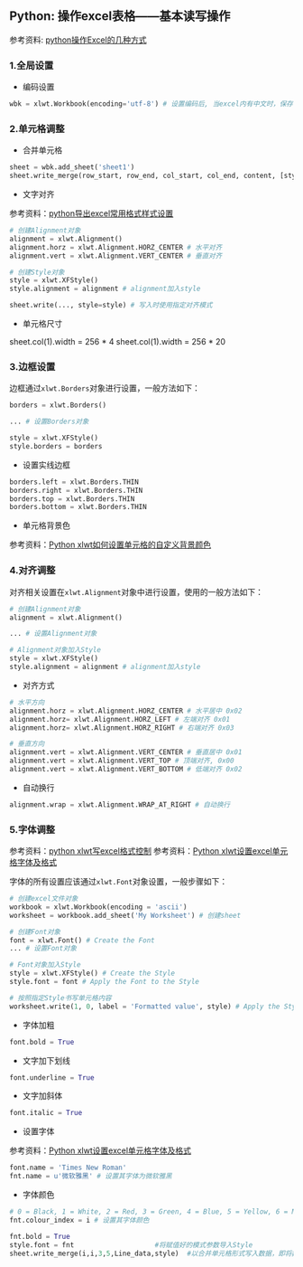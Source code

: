 ## Python: 操作excel表格——基本读写操作

参考资料: [python操作Excel的几种方式](https://www.cnblogs.com/lingwang3/p/6416023.html)


### 1.全局设置

* 编码设置

```python
wbk = xlwt.Workbook(encoding='utf-8') # 设置编码后, 当excel内有中文时，保存不会报错
```

### 2.单元格调整

* 合并单元格

```python
sheet = wbk.add_sheet('sheet1')
sheet.write_merge(row_start, row_end, col_start, col_end, content, [style]) # 向圈出的区域内写入内容，实际效果等同于合并圈出区域的单元格
```

* 文字对齐

参考资料：[python导出excel常用格式样式设置](https://blog.csdn.net/qq_32502511/article/details/53463743)

```python
# 创建Alignment对象
alignment = xlwt.Alignment()
alignment.horz = xlwt.Alignment.HORZ_CENTER # 水平对齐
alignment.vert = xlwt.Alignment.VERT_CENTER # 垂直对齐

# 创建Style对象
style = xlwt.XFStyle()
style.alignment = alignment # alignment加入style

sheet.write(..., style=style) # 写入时使用指定对齐模式
```

* 单元格尺寸

sheet.col(1).width = 256 * 4
sheet.col(1).width = 256 * 20



### 3.边框设置

边框通过`xlwt.Borders`对象进行设置，一般方法如下：

```python
borders = xlwt.Borders()

... # 设置Borders对象

style = xlwt.XFStyle()
style.borders = borders 

```

* 设置实线边框

```python
borders.left = xlwt.Borders.THIN
borders.right = xlwt.Borders.THIN
borders.top = xlwt.Borders.THIN
borders.bottom = xlwt.Borders.THIN
```

* 单元格背景色

参考资料：[Python xlwt如何设置单元格的自定义背景颜色](https://cloud.tencent.com/developer/ask/34882)

### 4.对齐调整

对齐相关设置在`xlwt.Alignment`对象中进行设置，使用的一般方法如下：

```python
# 创建Alignment对象
alignment = xlwt.Alignment()

... # 设置Alignment对象

# Alignment对象加入Style
style = xlwt.XFStyle()
style.alignment = alignment # alignment加入style
```

* 对齐方式

```python
# 水平方向
alignment.horz = xlwt.Alignment.HORZ_CENTER # 水平居中 0x02
alignment.horz= xlwt.Alignment.HORZ_LEFT # 左端对齐 0x01
alignment.horz= xlwt.Alignment.HORZ_RIGHT # 右端对齐 0x03

# 垂直方向
alignment.vert = xlwt.Alignment.VERT_CENTER # 垂直居中 0x01
alignment.vert = xlwt.Alignment.VERT_TOP # 顶端对齐, 0x00
alignment.vert = xlwt.Alignment.VERT_BOTTOM # 低端对齐 0x02
```

* 自动换行

```python
alignment.wrap = xlwt.Alignment.WRAP_AT_RIGHT # 自动换行
```

### 5.字体调整

参考资料：[python xlwt写excel格式控制](https://blog.csdn.net/kk123a/article/details/49813559)
参考资料：[Python xlwt设置excel单元格字体及格式](https://blog.csdn.net/u013400654/article/details/50284983)

字体的所有设置应该通过`xlwt.Font`对象设置，一般步骤如下：

```python
# 创建excel文件对象
workbook = xlwt.Workbook(encoding = 'ascii')
worksheet = workbook.add_sheet('My Worksheet') # 创建sheet

# 创建Font对象
font = xlwt.Font() # Create the Font
... # 设置Font对象

# Font对象加入Style
style = xlwt.XFStyle() # Create the Style
style.font = font # Apply the Font to the Style

# 按照指定Style书写单元格内容
worksheet.write(1, 0, label = 'Formatted value', style) # Apply the Style to the Cell
```

* 字体加粗

```python
font.bold = True
```

* 文字加下划线

```python
font.underline = True
```

* 文字加斜体

```python
font.italic = True
```

* 设置字体

参考资料：[Python xlwt设置excel单元格字体及格式](https://blog.csdn.net/u013400654/article/details/50284983)

```python
font.name = 'Times New Roman'
fnt.name = u'微软雅黑' # 设置其字体为微软雅黑
```

* 字体颜色

```python
# 0 = Black, 1 = White, 2 = Red, 3 = Green, 4 = Blue, 5 = Yellow, 6 = Magenta,  the list goes on...
fnt.colour_index = i # 设置其字体颜色
```

```python
fnt.bold = True                                             
style.font = fnt                    #将赋值好的模式参数导入Style                                   
sheet.write_merge(i,i,3,5,Line_data,style)  #以合并单元格形式写入数据，即将数据写入以第4/5/6列合并德单元
```

